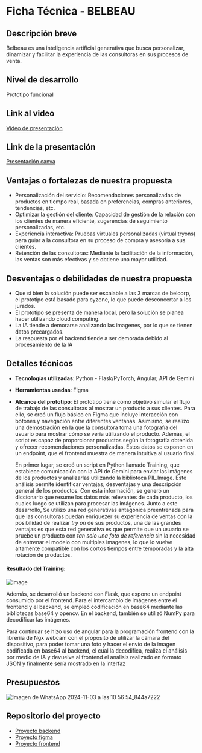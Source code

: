 # Ficha Técnica -  BELBEAU

## Descripción breve
Belbeau es una inteligencia artificial generativa que busca personalizar, dinamizar y facilitar la experiencia de las consultoras en sus procesos de venta.  

## Nivel de desarrollo
Prototipo funcional

## Link al video
[Video de presentación](https://youtu.be/hfXPOTNCo6g)

## Link de la presentación
[Presentación canva](https://www.canva.com/design/DAGVZ2EihYg/Llf_8nEkfl7lQ4lmwKsAeA/edit)

## Ventajas o fortalezas de nuestra propuesta
* Personalización del servicio: Recomendaciones personalizadas de productos en tiempo real, basada en preferencias, compras anteriores, tendencias, etc. 
* Optimizar la gestión del cliente: Capacidad de gestión de la relación con los clientes de manera eficiente, sugerencias de seguimiento personalizadas, etc. 
* Experiencia interactiva: Pruebas virtuales personalizadas (virtual tryons) para guiar a la consultora en su proceso de compra y asesoría a sus clientes. 
* Retención de las consultoras: Mediante la facilitación de la información, las ventas son más efectivas y se obtiene una mayor utilidad. 

## Desventajas o debilidades de nuestra propuesta
*  Que si bien la solución puede ser escalable a las 3 marcas de belcorp, el prototipo está basado para cyzone, lo que puede desconcertar a los jurados. 
* El prototipo se presenta de manera local, pero la solución se planea hacer utilizando cloud computing.
* La IA tiende a demorarse analizando las imagenes, por lo que se tienen datos precargados.
* La respuesta por el backend tiende a ser demorada debido al procesamiento de la IA
## Detalles técnicos
- **Tecnologías utilizadas**: Python - Flask/PyTorch, Angular, API de Gemini
- **Herramientas usadas**: Figma
- **Alcance del prototipo**: El prototipo tiene como objetivo simular el flujo de trabajo de las consultoras al mostrar un producto a sus clientes. Para ello, se creó un flujo básico en Figma que incluye interacción con botones y navegación entre diferentes ventanas. Asimismo, se realizó una demostración en la que la consultora toma una fotografía del usuario para mostrar cómo se vería utilizando el producto. Además, el script es capaz de proporcionar productos según la fotografía obtenida y ofrecer recomendaciones personalizadas. Estos datos se exponen en un endpoint, que el frontend muestra de manera intuitiva al usuario final.
  
  En primer lugar, se creó un script en Python llamado Training, que establece comunicación con la API de Gemini para enviar las imágenes de los productos y analizarlas utilizando la biblioteca PIL.Image. Este análisis permite identificar ventajas, desventajas y una descripción general de los productos. Con esta información, se generó un diccionario que resume los datos más relevantes de cada producto, los cuales luego se utilizan para procesar las imágenes.
  Junto a este desarrollo, Se utilizo una red generativas antagónica preentrenada para que las consultoras puedan enriquezer su experiencia de ventas con la posibilidad de realizar _try on_ de sus productos, una de las grandes ventajas es que esta red generativa es que permite que un usuario se pruebe un producto con _tan solo una foto de referencia_ sin la necesidad de entrenar el modelo con multiples imagenes, lo que lo vuelve altamente compatible con los cortos tiempos entre temporadas y la alta rotacion de productos. 

#### Resultado del Training:

![image](https://github.com/user-attachments/assets/33db32bd-f63a-4aff-a68a-d337b4105bb4)

Además, se desarrolló un backend con Flask, que expone un endpoint consumido por el frontend. Para el intercambio de imágenes entre el frontend y el backend, se empleó codificación en base64 mediante las bibliotecas base64 y opencv. En el backend, también se utilizó NumPy para decodificar las imágenes.

Para continuar se hizo uso de angular para la programación frontend con la libreriía de Ngx webcam con el proposito de utilizar la cámara del dispositivo, para poder tomar una foto y hacer el envío de la imagen codificada en base64 al backend, el cual la decodifica, realiza el análisis por medio de IA y devuelve al frontend el analisis realizado en formato JSON y finalmente sería mostrado en la interfaz

## Presupuestos
![Imagen de WhatsApp 2024-11-03 a las 10 56 54_844a7222](https://github.com/user-attachments/assets/be16b285-8970-4505-9025-d41bb1e2b64f)


## Repositorio del proyecto
* [Proyecto backend](https://github.com/Oswe-gif/Backend_Proyecto.git)  
* [Proyecto figma](https://www.figma.com/proto/OrPeVo7IFjpS6C3Sg6l0U4/Untitled?node-id=1-5&node-type=frame&scaling=min-zoom&content-scaling=fixed&page-id=1%3A2&starting-point-node-id=4%3A9)
* [Proyecto frontend](https://github.com/MikelTimonel/Frontend_Proyecto.git)  

